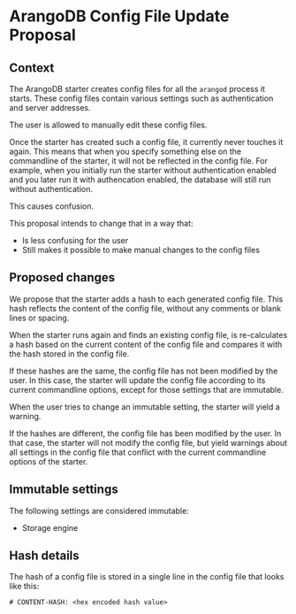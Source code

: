 # ArangoDB Config File Update Proposal

## Context

The ArangoDB starter creates config files for all the `arangod` process
it starts. These config files contain various settings such as authentication
and server addresses.

The user is allowed to manually edit these config files.

Once the starter has created such a config file, it currently never touches
it again. This means that when you specify something else on the commandline
of the starter, it will not be reflected in the config file.
For example, when you initially run the starter without authentication
enabled and you later run it with authencation enabled, the database
will still run without authentication.

This causes confusion.

This proposal intends to change that in a way that:

- Is less confusing for the user
- Still makes it possible to make manual changes to the config files

## Proposed changes

We propose that the starter adds a hash to each generated config file.
This hash reflects the content of the config file, without any comments or
blank lines or spacing.

When the starter runs again and finds an existing config file, is re-calculates
a hash based on the current content of the config file and compares it with the hash
stored in the config file.

If these hashes are the same, the config file has not been modified by the user.
In this case, the starter will update the config file according to its current
commandline options, except for those settings that are immutable.

When the user tries to change an immutable setting, the starter will yield a warning.

If the hashes are different, the config file has been modified by the user.
In that case, the starter will not modify the config file, but yield warnings
about all settings in the config file that conflict with the current commandline
options of the starter.

## Immutable settings

The following settings are considered immutable:

- Storage engine

## Hash details

The hash of a config file is stored in a single line in the config file
that looks like this:

```text
# CONTENT-HASH: <hex encoded hash value>
```
